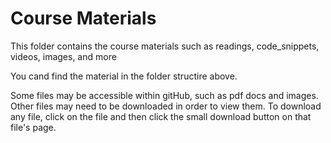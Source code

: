 # Course Materials
This folder contains the course materials such as readings, code_snippets, videos, images, and more

You cand find the material in the folder structire above. 

Some files may be accessible within gitHub, such as pdf docs and images. Other files may need to be downloaded in order to view them. To download any file, click on the file and then click the small download button on that file's page. 
